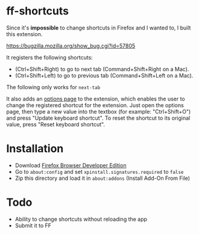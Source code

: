 # ff-shortcuts

Since it's **impossible** to change shortcuts in Firefox and I wanted to, I built this extension.

https://bugzilla.mozilla.org/show_bug.cgi?id=57805

It registers the following shortcuts:
- (Ctrl+Shift+Right) to go to next tab (Command+Shift+Right on a Mac).
- (Ctrl+Shift+Left) to go to previous tab (Command+Shift+Left on a Mac).

The following only works for `next-tab`

It also adds an [options page](https://developer.mozilla.org/en-US/Add-ons/WebExtensions/user_interface/Options_pages) to the extension, which enables the user to change the registered shortcut for the extension. Just open the options page, then type a new value into the textbox (for example: "Ctrl+Shift+O") and press "Update keyboard shortcut". To reset the shortcut to its original value, press "Reset keyboard shortcut".

# Installation
- Download [Firefox Browser Developer Edition](https://www.mozilla.org/en-US/firefox/developer/)
- Go to `about:config` and set `xpinstall.signatures.required` to `false`
- Zip this directory and load it in `about:addons` (Install Add-On From File)

# Todo
- Ability to change shortcuts without reloading the app
- Submit it to FF